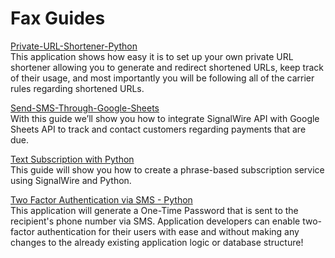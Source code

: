 # Fax Guides

[Private-URL-Shortener-Python](./Private-URL-Shortener-Python)  
This application shows how easy it is to set up your own private URL shortener allowing you to generate and redirect shortened URLs, keep track of their usage, and most importantly you will be following all of the carrier rules regarding shortened URLs.

[Send-SMS-Through-Google-Sheets](./Send-SMS-Through-Google-Sheets)  
With this guide we’ll show you how to integrate SignalWire API with Google Sheets API to track and contact customers regarding payments that are due.

[Text Subscription with Python](./Text%20Subscription%20with%20Python)  
This guide will show you how to create a phrase-based subscription service using SignalWire and Python.

[Two Factor Authentication via SMS - Python](./Two%20Factor%20Authentication%20via%20SMS%20-%20Python)  
This application will generate a One-Time Password that is sent to the recipient's phone number via SMS. Application developers can enable two-factor authentication for their users with ease and without making any changes to the already existing application logic or database structure!
